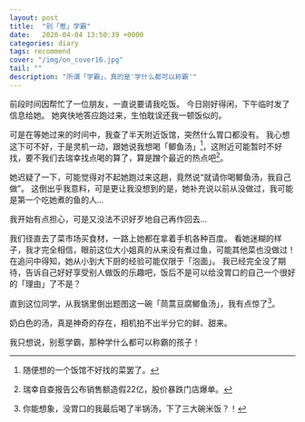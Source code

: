 ```yaml
---
layout: post
title:  "别「惹」学霸"
date:   2020-04-04 13:50:39 +0000
categories: diary
tags: recommend
cover: "/img/on_cover16.jpg"
tail: ""
description: "所谓「学霸」，真的是'学什么都可以称霸'"
---
```


前段时间因帮忙了一位朋友，一直说要请我吃饭。
今日刚好得闲，下午临时发了信息给她。
她爽快地答应跑过来，生怕耽误还我一顿饭似的。

可是在等她过来的时间中，我查了半天附近饭馆，突然什么胃口都没有。
我心想这下可不好，于是灵机一动，跟她说我想喝「鲫鱼汤」[^footnote1]，这附近可能暂时不好找，要不我们去瑞幸找点喝的算了，算是蹭个最近的热点吧[^footnote2]。

她迟疑了一下，可能觉得对不起她跑过来这趟，竟然说“就请你喝鲫鱼汤，我自己做”。
这倒出乎我意料，可是更让我没想到的是，她补充说以前从没做过，我可能是第一个吃她煮的鱼的人...

我开始有点担心，可是又没法不识好歹地自己再作回去...

我们径直去了菜市场买食材，一路上她都在拿着手机各种百度。
看她迷糊的样子，我才完全相信，眼前这位大小姐真的从来没有煮过鱼，可能其他菜也没做过！
在追问中得知，她从小到大下厨的经验可能仅限于「泡面」。
我已经完全没了期待，告诉自己好好享受别人做饭的乐趣吧，饭后不是可以给没胃口的自己一个很好的「理由」了不是？

直到这位同学，从我锅里倒出题图这一碗「茼蒿豆腐鲫鱼汤」，我有点惊了[^footnote3]。

奶白色的汤，真是神奇的存在，相机拍不出半分它的鲜、甜来。

我只想说，别惹学霸，那种学什么都可以称霸的孩子！

[^footnote1]: 随便想的一个饭馆不好找的菜罢了。
[^footnote2]: 瑞幸自查报告公布销售额造假22亿，股价暴跌门店爆单。
[^footnote3]: 你能想象，没胃口的我最后喝了半锅汤，下了三大碗米饭？！
